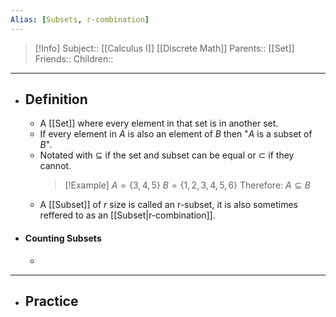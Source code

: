 ```yaml
---
Alias: [Subsets, r-combination]
---
```

> [!Info]
> Subject:: [[Calculus I]] [[Discrete Math]]
> Parents:: [[Set]]
> Friends:: 
> Children:: 
---
- ## Definition
	- A [[Set]] where every element in that set is in another set.
	- If every element in $A$ is also an element of $B$ then "$A$ is a subset of $B$".
	- Notated with $\subseteq$ if the set and subset can be equal or $\subset$ if they cannot.
	  > [!Example]
	  > $A=\{ 3,4,5 \}$
	  > $B=\{ 1,2,3,4,5,6 \}$
	  > Therefore:
	  > $A\subseteq B$
	- A [[Subset]] of $r$ size is called an r-subset, it is also sometimes reffered to as an [[Subset|r-combination]].
- #### Counting Subsets
	- 
---
- ## Practice